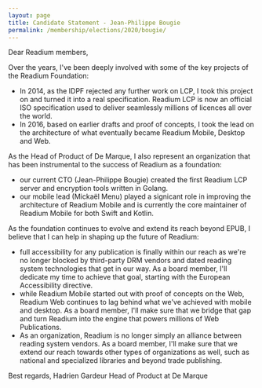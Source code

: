 ```yaml
---
layout: page
title: Candidate Statement - Jean-Philippe Bougie
permalink: /membership/elections/2020/bougie/
---
```


Dear Readium members, 
 
Over the years, I've been deeply involved with some of the key projects of the Readium Foundation: 

 - In 2014, as the IDPF rejected any further work on LCP, I took this project on and turned it into a real specification. Readium LCP is now an official ISO specification used to deliver seamlessly millions of licences all over the world. 
 - In 2016, based on earlier drafts and proof of concepts, I took the lead on the architecture of what eventually became Readium Mobile, Desktop and Web. 
 
 As the Head of Product of De Marque, I also represent an organization that has been instrumental to the success of Readium as a foundation:

- our current CTO (Jean-Philippe Bougie) created the first Readium LCP server and encryption tools written in Golang. 
 - our mobile lead (Mickaël Menu) played a signicant role in improving the architecture of Readium Mobile and is currently the core maintainer of Readium Mobile for both Swift and Kotlin.
 
 As the foundation continues to evolve and extend its reach beyond EPUB, I believe that I can help in shaping up the future of Readium:

- full accessibility for any publication is finally within our reach as we're no longer blocked by third-party DRM vendors and dated reading system technologies that get in our way. As a board member, I'll dedicate my time to achieve that goal, starting with the European Accessibility directive.
 - while Readium Mobile started out with proof of concepts on the Web, Readium Web continues to lag behind what we've achieved with mobile and desktop. As a board member, I'll make sure that we bridge that gap and turn Readium into the engine that powers millions of Web Publications.
- As an organization, Readium is no longer simply an alliance between reading system vendors. As a board member, I'll make sure that we extend our reach towards other types of organizations as well, such as national and specialized libraries and beyond trade publishing.  
 
Best regards,
Hadrien Gardeur
Head of Product at De Marque 